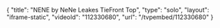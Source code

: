 {
    "title": "NENE by NeNe Leakes TieFront Top",
    "type": "solo",
    "layout": "iframe-static",
    "videoId": "112330680",
    "url": "\/tvpembed\/112330680"
}